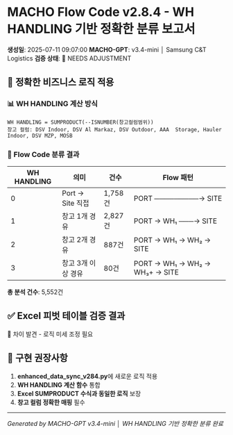 # MACHO Flow Code v2.8.4 - WH HANDLING 기반 정확한 분류 보고서

**생성일**: 2025-07-11 09:07:00
**MACHO-GPT**: v3.4-mini │ Samsung C&T Logistics
**검증 상태**: 🔧 NEEDS ADJUSTMENT

## 🎯 정확한 비즈니스 로직 적용

### 📊 WH HANDLING 계산 방식
```
WH HANDLING = SUMPRODUCT(--ISNUMBER(창고컬럼범위))
창고 컬럼: DSV Indoor, DSV Al Markaz, DSV Outdoor, AAA  Storage, Hauler Indoor, DSV MZP, MOSB
```

### 🚚 Flow Code 분류 결과

| WH HANDLING | 의미 | 건수 | Flow 패턴 |
|-------------|------|------|-----------|
| 0 | Port → Site 직접 | 1,758건 | PORT ─────────→ SITE |
| 1 | 창고 1개 경유 | 2,827건 | PORT → WH₁ ───→ SITE |
| 2 | 창고 2개 경유 | 887건 | PORT → WH₁ → WH₂ → SITE |
| 3 | 창고 3개 이상 경유 | 80건 | PORT → WH₁ → WH₂ → WH₃+ → SITE |

**총 분석 건수**: 5,552건

## ✅ Excel 피벗 테이블 검증 결과

🔧 차이 발견 - 로직 미세 조정 필요

## 🔧 구현 권장사항

1. **enhanced_data_sync_v284.py**에 새로운 로직 적용
2. **WH HANDLING 계산 함수** 통합
3. **Excel SUMPRODUCT 수식과 동일한 로직** 보장
4. **창고 컬럼 정확한 매핑** 필수

---
*Generated by MACHO-GPT v3.4-mini │ WH HANDLING 기반 정확한 분류 완료*

